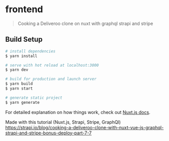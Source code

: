 # frontend

> Cooking a Deliveroo clone on nuxt with graphql strapi and stripe

## Build Setup

``` bash
# install dependencies
$ yarn install

# serve with hot reload at localhost:3000
$ yarn dev

# build for production and launch server
$ yarn build
$ yarn start

# generate static project
$ yarn generate
```

For detailed explanation on how things work, check out [Nuxt.js docs](https://nuxtjs.org).

Made with this tutorial (Nuxt.js, Strapi, Stripe, GraphQl)
https://strapi.io/blog/cooking-a-deliveroo-clone-with-nuxt-vue-js-graphql-strapi-and-stripe-bonus-deploy-part-7-7
